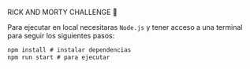 RICK AND MORTY CHALLENGE 🧪

Para ejecutar en local necesitaras `Node.js` y tener acceso a una terminal para seguir los siguientes pasos:

```js
npm install # instalar dependencias
npm run start # para ejecutar
```
